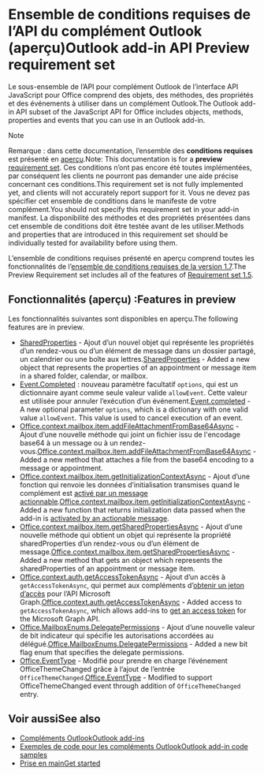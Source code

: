 # <a name="outlook-add-in-api-preview-requirement-set"></a><span data-ttu-id="f60a1-101">Ensemble de conditions requises de l’API du complément Outlook (aperçu)</span><span class="sxs-lookup"><span data-stu-id="f60a1-101">Outlook add-in API Preview requirement set</span></span>

<span data-ttu-id="f60a1-102">Le sous-ensemble de l’API pour complément Outlook de l’interface API JavaScript pour Office comprend des objets, des méthodes, des propriétés et des événements à utiliser dans un complément Outlook.</span><span class="sxs-lookup"><span data-stu-id="f60a1-102">The Outlook add-in API subset of the JavaScript API for Office includes objects, methods, properties and events that you can use in an Outlook add-in.</span></span>

> [!NOTE]
> <span data-ttu-id="f60a1-103">Remarque : dans cette documentation, l’ensemble des **conditions requises**  est présenté en [aperçu](/javascript/office/requirement-sets/outlook-api-requirement-sets).</span><span class="sxs-lookup"><span data-stu-id="f60a1-103">Note: This documentation is for a **preview** [requirement set](/javascript/office/requirement-sets/outlook-api-requirement-sets).</span></span> <span data-ttu-id="f60a1-104">Ces conditions n’ont pas encore été toutes implémentées, par conséquent les clients ne pourront pas demander une aide précise concernant ces conditions.</span><span class="sxs-lookup"><span data-stu-id="f60a1-104">This requirement set is not fully implemented yet, and clients will not accurately report support for it.</span></span> <span data-ttu-id="f60a1-105">Vous ne devez pas spécifier cet ensemble de conditions dans le manifeste de votre complément.</span><span class="sxs-lookup"><span data-stu-id="f60a1-105">You should not specify this requirement set in your add-in manifest.</span></span> <span data-ttu-id="f60a1-106">La disponibilité des méthodes et des propriétés présentées dans cet ensemble de conditions doit être testée avant de les utiliser.</span><span class="sxs-lookup"><span data-stu-id="f60a1-106">Methods and properties that are introduced in this requirement set should be individually tested for availability before using them.</span></span>

<span data-ttu-id="f60a1-107">L’ensemble de conditions requises présenté en aperçu comprend toutes les fonctionnalités de l’[ensemble de conditions requises de la version 1.7](../requirement-set-1.7/outlook-requirement-set-1.7.md).</span><span class="sxs-lookup"><span data-stu-id="f60a1-107">The Preview Requirement set includes all of the features of [Requirement set 1.5](../requirement-set-1.7/outlook-requirement-set-1.7.md).</span></span>

## <a name="features-in-preview"></a><span data-ttu-id="f60a1-108">Fonctionnalités (aperçu) :</span><span class="sxs-lookup"><span data-stu-id="f60a1-108">Features in preview</span></span>

<span data-ttu-id="f60a1-109">Les fonctionnalités suivantes sont disponibles en aperçu.</span><span class="sxs-lookup"><span data-stu-id="f60a1-109">The following features are in preview.</span></span>

- <span data-ttu-id="f60a1-110">[SharedProperties](/javascript/api/outlook/office.sharedproperties) - Ajout d’un nouvel objet qui représente les propriétés d’un rendez-vous ou d’un élément de message dans un dossier partagé, un calendrier ou une boîte aux lettres.</span><span class="sxs-lookup"><span data-stu-id="f60a1-110">[SharedProperties](/javascript/api/outlook/office.sharedproperties) - Added a new object that represents the properties of an appointment or message item in a shared folder, calendar, or mailbox.</span></span>
- <span data-ttu-id="f60a1-p102">[Event.Completed](/javascript/api/office/office.addincommands.event#completed-options-) : nouveau paramètre facultatif `options`, qui est un dictionnaire ayant comme seule valeur valide `allowEvent`. Cette valeur est utilisée pour annuler l’exécution d’un événement.</span><span class="sxs-lookup"><span data-stu-id="f60a1-p102">[Event.completed](/javascript/api/office/office.addincommands.event#completed-options-) - A new optional parameter `options`, which is a dictionary with one valid value `allowEvent`. This value is used to cancel execution of an event.</span></span>
- <span data-ttu-id="f60a1-113">[Office.context.mailbox.item.addFileAttachmentFromBase64Async](office.context.mailbox.item.md#addfileattachmentfrombase64asyncbase64file-attachmentname-options-callback) - Ajout d’une nouvelle méthode qui joint un fichier issu de l'encodage base64 à un message ou à un rendez-vous.</span><span class="sxs-lookup"><span data-stu-id="f60a1-113">[Office.context.mailbox.item.addFileAttachmentFromBase64Async](office.context.mailbox.item.md#addfileattachmentfrombase64asyncbase64file-attachmentname-options-callback) - Added a new method that attaches a file from the base64 encoding to a message or appointment.</span></span>
- <span data-ttu-id="f60a1-114">[Office.context.mailbox.item.getInitializationContextAsync](office.context.mailbox.item.md#getinitializationcontextasyncoptions-callback) - Ajout d’une fonction qui renvoie les données d’initialisation transmises quand le complément est [activé par un message actionnable](https://docs.microsoft.com/outlook/actionable-messages/invoke-add-in-from-actionable-message).</span><span class="sxs-lookup"><span data-stu-id="f60a1-114">[Office.context.mailbox.item.getInitializationContextAsync](office.context.mailbox.item.md#getinitializationcontextasyncoptions-callback) - Added a new function that returns initialization data passed when the add-in is [activated by an actionable message](https://docs.microsoft.com/outlook/actionable-messages/invoke-add-in-from-actionable-message).</span></span>
- <span data-ttu-id="f60a1-115">[Office.context.mailbox.item.getSharedPropertiesAsync](office.context.mailbox.item.md#getsharedpropertiesasyncoptions-callback) - Ajout d’une nouvelle méthode qui obtient un objet qui représente la propriété sharedProperties d’un rendez-vous ou d’un élément de message.</span><span class="sxs-lookup"><span data-stu-id="f60a1-115">[Office.context.mailbox.item.getSharedPropertiesAsync](office.context.mailbox.item.md#getsharedpropertiesasyncoptions-callback) - Added a new method that gets an object which represents the sharedProperties of an appointment or message item.</span></span>
- <span data-ttu-id="f60a1-116">[Office.context.auth.getAccessTokenAsync](https://docs.microsoft.com/office/dev/add-ins/develop/sso-in-office-add-ins#sso-api-reference) - Ajout d’un accès à `getAccessTokenAsync`, qui permet aux compléments d’[obtenir un jeton d’accès](https://docs.microsoft.com/outlook/add-ins/authenticate-a-user-with-an-sso-token) pour l’API Microsoft Graph.</span><span class="sxs-lookup"><span data-stu-id="f60a1-116">[Office.context.auth.getAccessTokenAsync](https://docs.microsoft.com/office/dev/add-ins/develop/sso-in-office-add-ins#sso-api-reference) - Added access to `getAccessTokenAsync`, which allows add-ins to [get an access token](https://docs.microsoft.com/outlook/add-ins/authenticate-a-user-with-an-sso-token) for the Microsoft Graph API.</span></span>
- <span data-ttu-id="f60a1-117">[Office.MailboxEnums.DelegatePermissions](/javascript/api/outlook/office.mailboxenums.delegatepermissions) - Ajout d’une nouvelle valeur de bit indicateur qui spécifie les autorisations accordées au délégué.</span><span class="sxs-lookup"><span data-stu-id="f60a1-117">[Office.MailboxEnums.DelegatePermissions](/javascript/api/outlook/office.mailboxenums.delegatepermissions) - Added a new bit flag enum that specifies the delegate permissions.</span></span>
- <span data-ttu-id="f60a1-118">[Office.EventType](/javascript/api/office/office.eventtype) - Modifié pour prendre en charge l’événement OfficeThemeChanged grâce à l’ajout de l’entrée `OfficeThemeChanged`.</span><span class="sxs-lookup"><span data-stu-id="f60a1-118">[Office.EventType](/javascript/api/office/office.eventtype) - Modified to support OfficeThemeChanged event through addition of `OfficeThemeChanged` entry.</span></span>

## <a name="see-also"></a><span data-ttu-id="f60a1-119">Voir aussi</span><span class="sxs-lookup"><span data-stu-id="f60a1-119">See also</span></span>

- [<span data-ttu-id="f60a1-120">Compléments Outlook</span><span class="sxs-lookup"><span data-stu-id="f60a1-120">Outlook add-ins</span></span>](https://docs.microsoft.com/outlook/add-ins/)
- [<span data-ttu-id="f60a1-121">Exemples de code pour les compléments Outlook</span><span class="sxs-lookup"><span data-stu-id="f60a1-121">Outlook add-in code samples</span></span>](https://developer.microsoft.com/outlook/gallery/?filterBy=Outlook,Samples,Add-ins)
- [<span data-ttu-id="f60a1-122">Prise en main</span><span class="sxs-lookup"><span data-stu-id="f60a1-122">Get started</span></span>](https://docs.microsoft.com/outlook/add-ins/quick-start)